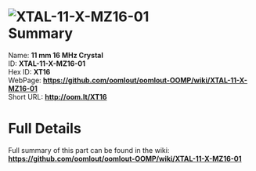 
![XTAL-11-X-MZ16-01](https://github.com/oomlout/oomlout-OOMP/blob/master/parts/XTAL-11-X-MZ16-01/XTAL-11-X-MZ16-01_420.jpg)   
Summary
=================
  
Name: __11 mm 16 MHz Crystal__    
ID: __XTAL-11-X-MZ16-01__   
Hex ID: __XT16__   
WebPage: __https://github.com/oomlout/oomlout-OOMP/wiki/XTAL-11-X-MZ16-01__   
Short URL: __http://oom.lt/XT16__   

Full Details
==========================
Full summary of this part can be found in the wiki:   
__https://github.com/oomlout/oomlout-OOMP/wiki/XTAL-11-X-MZ16-01__    

